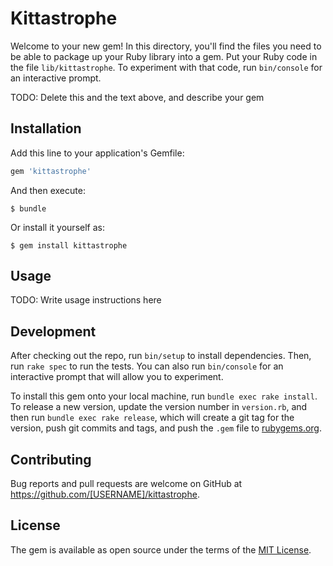 # Kittastrophe

Welcome to your new gem! In this directory, you'll find the files you need to be able to package up your Ruby library into a gem. Put your Ruby code in the file `lib/kittastrophe`. To experiment with that code, run `bin/console` for an interactive prompt.

TODO: Delete this and the text above, and describe your gem

## Installation

Add this line to your application's Gemfile:

```ruby
gem 'kittastrophe'
```

And then execute:

    $ bundle

Or install it yourself as:

    $ gem install kittastrophe

## Usage

TODO: Write usage instructions here

## Development

After checking out the repo, run `bin/setup` to install dependencies. Then, run `rake spec` to run the tests. You can also run `bin/console` for an interactive prompt that will allow you to experiment.

To install this gem onto your local machine, run `bundle exec rake install`. To release a new version, update the version number in `version.rb`, and then run `bundle exec rake release`, which will create a git tag for the version, push git commits and tags, and push the `.gem` file to [rubygems.org](https://rubygems.org).

## Contributing

Bug reports and pull requests are welcome on GitHub at https://github.com/[USERNAME]/kittastrophe.

## License

The gem is available as open source under the terms of the [MIT License](https://opensource.org/licenses/MIT).

